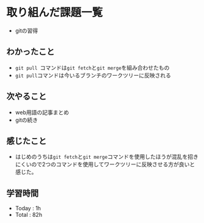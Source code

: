 # 取り組んだ課題一覧
- gitの習得
## わかったこと
  - `git pull `コマンドは`git fetch`と`git merge`を組み合わせたもの
  - `git pull`コマンドは今いるブランチのワークツリーに反映される
## 次やること
  - web用語の記事まとめ
  - gitの続き
## 感じたこと
  - はじめのうちは`git fetch`と`git merge`コマンドを使用したほうが混乱を招きにくいので2つのコマンドを使用してワークツリーに反映させる方が良いと感じた。
## 学習時間
  - Today : 1h
  - Total : 82h
